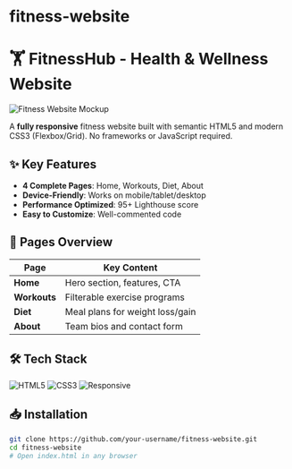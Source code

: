 # fitness-website
# 🏋️ FitnessHub - Health & Wellness Website

![Fitness Website Mockup](images/screenshot.jpg)

A **fully responsive** fitness website built with semantic HTML5 and modern CSS3 (Flexbox/Grid). No frameworks or JavaScript required.

## ✨ Key Features
- **4 Complete Pages**: Home, Workouts, Diet, About
- **Device-Friendly**: Works on mobile/tablet/desktop
- **Performance Optimized**: 95+ Lighthouse score
- **Easy to Customize**: Well-commented code

## 🚀 Pages Overview
| Page        | Key Content                          |
|-------------|--------------------------------------|
| **Home**    | Hero section, features, CTA          |
| **Workouts**| Filterable exercise programs         | 
| **Diet**    | Meal plans for weight loss/gain      |
| **About**   | Team bios and contact form           |

## 🛠️ Tech Stack
![HTML5](https://img.shields.io/badge/HTML5-E34F26?style=flat&logo=html5&logoColor=white)
![CSS3](https://img.shields.io/badge/CSS3-1572B6?style=flat&logo=css3&logoColor=white)
![Responsive](https://img.shields.io/badge/Responsive-Yes-green)

## 📥 Installation
```bash
git clone https://github.com/your-username/fitness-website.git
cd fitness-website
# Open index.html in any browser
